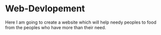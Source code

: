 # Web-Devlopement
Here I am going to create a website which will help needy peoples to food from the peoples who have more than their need.
